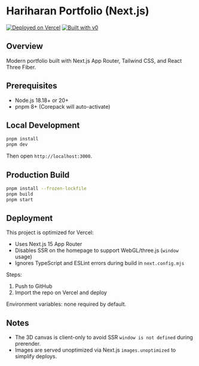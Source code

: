 # Hariharan Portfolio (Next.js)

[![Deployed on Vercel](https://img.shields.io/badge/Deployed%20on-Vercel-black?style=for-the-badge&logo=vercel)](https://vercel.com/parthi525855-oss-projects/v0-hariharan-portfolio)
[![Built with v0](https://img.shields.io/badge/Built%20with-v0.app-black?style=for-the-badge)](https://v0.app/chat/projects/cgxzAaQ7Tt0)

## Overview

Modern portfolio built with Next.js App Router, Tailwind CSS, and React Three Fiber.

## Prerequisites

- Node.js 18.18+ or 20+
- pnpm 8+ (Corepack will auto-activate)

## Local Development

```bash
pnpm install
pnpm dev
```

Then open `http://localhost:3000`.

## Production Build

```bash
pnpm install --frozen-lockfile
pnpm build
pnpm start
```

## Deployment

This project is optimized for Vercel:

- Uses Next.js 15 App Router
- Disables SSR on the homepage to support WebGL/three.js (`window` usage)
- Ignores TypeScript and ESLint errors during build in `next.config.mjs`

Steps:

1. Push to GitHub
2. Import the repo on Vercel and deploy

Environment variables: none required by default.

## Notes

- The 3D canvas is client-only to avoid SSR `window is not defined` during prerender.
- Images are served unoptimized via Next.js `images.unoptimized` to simplify deploys.
